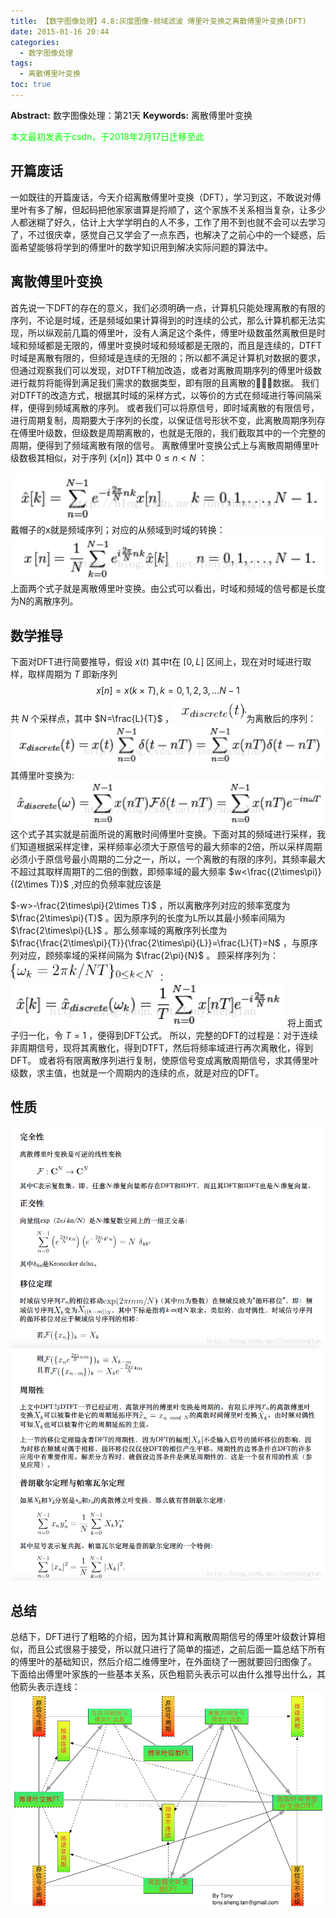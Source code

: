 ```yaml
---
title: 【数字图像处理】4.8:灰度图像-频域滤波 傅里叶变换之离散傅里叶变换(DFT)
date: 2015-01-16 20:44
categories:
  - 数字图像处理
tags:
  - 离散傅里叶变换
toc: true
---
```

**Abstract:** 数字图像处理：第21天
**Keywords:** 离散傅里叶变换
<!--more-->
<font color="00FF00">本文最初发表于csdn，于2018年2月17日迁移至此</font>
## 开篇废话
一如既往的开篇废话，今天介绍离散傅里叶变换（DFT），学习到这，不敢说对傅里叶有多了解，但起码把他家家谱算是捋顺了，这个家族不关系相当复杂，让多少人都迷糊了好久，估计上大学学明白的人不多，工作了用不到也就不会可以去学习了，不过很庆幸，感觉自己又学会了一点东西，也解决了之前心中的一个疑惑，后面希望能够将学到的傅里叶的数学知识用到解决实际问题的算法中。
## 离散傅里叶变换
首先说一下DFT的存在的意义，我们必须明确一点，计算机只能处理离散的有限的序列，不论是时域，还是频域如果计算得到的时连续的公式，那么计算机都无法实现，所以纵观前几篇的傅里叶，没有人满足这个条件，傅里叶级数虽然离散但是时域和频域都是无限的，傅里叶变换时域和频域都是无限的，而且是连续的，DTFT时域是离散有限的，但频域是连续的无限的；所以都不满足计算机对数据的要求，但通过观察我们可以发现，对DTFT稍加改造，或者对离散周期序列的傅里叶级数进行裁剪将能得到满足我们需求的数据类型，即有限的且离散的数据。
我们对DTFT的改造方式，根据其时域的采样方式，以等价的方式在频域进行等间隔采样，便得到频域离散的序列。
或者我们可以将原信号，即时域离散的有限信号，进行周期复制，周期要大于序列的长度，以保证信号形状不变，此离散周期序列存在傅里叶级数，但级数是周期离散的，也就是无限的，我们截取其中的一个完整的周期，便得到了频域离散有限的信号。
离散傅里叶变换公式上与离散周期傅里叶级数极其相似，对于序列 $\{x[n]\}$ 其中 $0\leq n<N$ ：

![Center][]
戴帽子的x就是频域序列；对应的从频域到时域的转换：
![Center 1][]
上面两个式子就是离散傅里叶变换。由公式可以看出，时域和频域的信号都是长度为N的离散序列。

## 数学推导
下面对DFT进行简要推导，假设 $x(t)$ 其中t在 $[0,L]$ 区间上，现在对时域进行取样，取样周期为 $T$ 即新序列
$$
x[n]=x(k\times T),k=0,1,2,3,\dots N-1
$$
共 $N$ 个采样点，其中 $N=\frac{L}{T}$ ，![Center 2][]为离散后的序列：
![Center 3][]
其傅里叶变换为:
![Center 4][]
这个式子其实就是前面所说的离散时间傅里叶变换。下面对其的频域进行采样，我们知道根据采样定律，采样频率必须大于原信号的最大频率的2倍，所以采样周期必须小于原信号最小周期的二分之一，所以，一个离散的有限的序列，其频率最大不超过其取样周期T的二倍的倒数，即频率域的最大频率 $w<\frac{(2\times\pi)}{(2\times T)}$ ,对应的负频率就应该是

$-w>-\frac{2\times\pi}{2\times T}$ ，所以离散序列对应的频率宽度为 $\frac{2\times\pi}{T}$ 。因为原序列的长度为L所以其最小频率间隔为 $\frac{2\times\pi}{L}$ 。那么频率域的离散序列长度为 $\frac{\frac{2\times\pi}{T}}{\frac{2\times\pi}{L}}=\frac{L}{T}=N$ ，与原序列对应，顾频率域的采样间隔为 $\frac{2\pi}{N}$ 。
顾采样序列为：![Center 5][]：
![Center 6][]
将上面式子归一化，令 $T=1$ ，便得到DFT公式。
所以，完整的DFT的过程是：对于连续非周期信号，现将其离散化，得到DTFT，然后将频率域进行再次离散化，得到DFT。
或者将有限离散序列进行复制，使原信号变成离散周期信号，求其傅里叶级数，求主值，也就是一个周期内的连续的点，就是对应的DFT。
## 性质

![SouthEast][]
![SouthEast 1][]


## 总结
总结下，DFT进行了粗略的介绍，因为其计算和离散周期信号的傅里叶级数计算相似，而且公式很易于接受，所以就只进行了简单的描述，之前后面一篇总结下所有的傅里叶的基础知识，然后介绍二维傅里叶，在外面绕了一圈就要回归图像了。
下面给出傅里叶家族的一些基本关系，灰色粗箭头表示可以由什么推导出什么，其他箭头表示连线：
![Center 7][]


[Center]: DIP-4-8-灰度图像-频域滤波-傅里叶变换之离散傅里叶变换DFT/20150116195809794.png
[Center 1]: DIP-4-8-灰度图像-频域滤波-傅里叶变换之离散傅里叶变换DFT/20150116200001116.png
[Center 2]: DIP-4-8-灰度图像-频域滤波-傅里叶变换之离散傅里叶变换DFT/20150116202033093.png
[Center 3]: DIP-4-8-灰度图像-频域滤波-傅里叶变换之离散傅里叶变换DFT/20150116202001538.png
[Center 4]: DIP-4-8-灰度图像-频域滤波-傅里叶变换之离散傅里叶变换DFT/20150116202026108.png
[Center 5]: DIP-4-8-灰度图像-频域滤波-傅里叶变换之离散傅里叶变换DFT/20150116203431349.png
[Center 6]: DIP-4-8-灰度图像-频域滤波-傅里叶变换之离散傅里叶变换DFT/20150116203442565.png
[SouthEast]: DIP-4-8-灰度图像-频域滤波-傅里叶变换之离散傅里叶变换DFT/20150116203951828.png
[SouthEast 1]: DIP-4-8-灰度图像-频域滤波-傅里叶变换之离散傅里叶变换DFT/20150116204003484.png
[Center 7]: DIP-4-8-灰度图像-频域滤波-傅里叶变换之离散傅里叶变换DFT/20150118161515772.png
